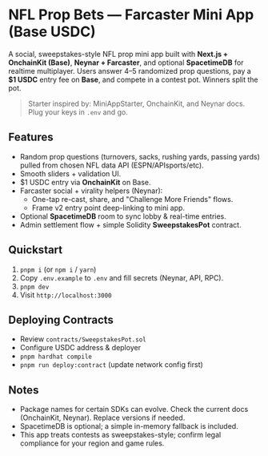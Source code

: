 # NFL Prop Bets — Farcaster Mini App (Base USDC)

A social, sweepstakes-style NFL prop mini app built with **Next.js + OnchainKit (Base)**, **Neynar + Farcaster**, and optional **SpacetimeDB** for realtime multiplayer. Users answer 4–5 randomized prop questions, pay a **$1 USDC** entry fee on **Base**, and compete in a contest pot. Winners split the pot.

> Starter inspired by: MiniAppStarter, OnchainKit, and Neynar docs. Plug your keys in `.env` and go.

## Features
- Random prop questions (turnovers, sacks, rushing yards, passing yards) pulled from chosen NFL data API (ESPN/APIsports/etc).
- Smooth sliders + validation UI.
- $1 USDC entry via **OnchainKit** on Base.
- Farcaster social + virality helpers (Neynar):
  - One-tap re-cast, share, and "Challenge More Friends" flows.
  - Frame v2 entry point deep-linking to mini app.
- Optional **SpacetimeDB** room to sync lobby & real-time entries.
- Admin settlement flow + simple Solidity **SweepstakesPot** contract.

## Quickstart
1. `pnpm i` (or `npm i` / `yarn`)
2. Copy `.env.example` to `.env` and fill secrets (Neynar, API, RPC).
3. `pnpm dev`
4. Visit `http://localhost:3000`

## Deploying Contracts
- Review `contracts/SweepstakesPot.sol`
- Configure USDC address & deployer
- `pnpm hardhat compile`
- `pnpm run deploy:contract` (update network config first)

## Notes
- Package names for certain SDKs can evolve. Check the current docs (OnchainKit, Neynar). Replace versions if needed.
- SpacetimeDB is optional; a simple in-memory fallback is included.
- This app treats contests as sweepstakes-style; confirm legal compliance for your region and game rules.
